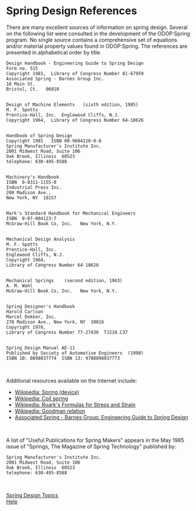 # Spring Design References

 There are many excellent sources of information on spring design.  Several
 on the following list were consulted in the development of the ODOP:Spring
 program.  No single source contains a comprehensive set of equations and/or
 material property values found in ODOP:Spring.  The references are presented
 in alphabetical order by title.

    Design Handbook - Engineering Guide to Spring Design
    Form no. 515  
    Copyright 1981,  Library of Congress Number 81-67959
    Associated Spring - Barnes Group Inc.
    18 Main St.
    Bristol, Ct.   06010


    Design of Machine Elements   (sixth edition, 1985)
    M. F. Spotts
    Prentice-Hall, Inc.  Englewood Cliffs, N.J.
    Copyright 1964,  Library of Congress Number 64-18626
    

    Handbook of Spring Design
    Copyright 1981   ISBN 00-9604120-0-8
    Spring Manufacturer's Institute Inc.   
    2001 Midwest Road, Suite 106
    Oak Brook, Illinois  60523
    telephone: 630-495-8588
   
   
    Machinery's Handbook
    ISBN  0-8311-1155-0
    Industrial Press Inc.   
    200 Madison Ave.,   
    New York, NY  10157  
   

    Mark's Standard Handbook for Mechanical Engineers
    ISBN  0-07-004123-7
    McGraw-Hill Book Co, Inc.   New York, N.Y.
   

    Mechanical Design Analysis
    M. F. Spotts
    Prentice-Hall, Inc.  
    Englewood Cliffs, N.J.
    Copyright 1964, 
    Library of Congress Number 64-18626
   

    Mechanical Springs    (second edition, 1963)
    A. M. Wahl
    McGraw-Hill Book Co, Inc.   New York, N.Y.
   

    Spring Designer's Handbook
    Harold Carlson
    Marcel Dekker, Inc.  
    270 Madison Ave., New York, NY  10016
    Copyright 1978,  
    Library of Congress Number 77-27436  TJ210.C37
   

    Spring Design Manual AE-11
    Published by Society of Automotive Engineers  (1990)
    ISBN 10: 0898837774  ISBN 13: 9780898837773

&nbsp;

Additional resources available on the Internet include:   

 - [Wikipedia: Spring (device)](https://en.wikipedia.org/wiki/Spring_(device))   
 - [Wikipedia: Coil spring](https://en.wikipedia.org/wiki/Coil_spring)   
 - [Wikipedia: Roark's Formulas for Stress and Strain](https://en.wikipedia.org/wiki/Roark%27s_Formulas_for_Stress_and_Strain)   
 - [Wikipedia: Goodman relation](https://en.wikipedia.org/wiki/Goodman_relation)
 - [Associated Spring - Barnes Group: Engineering Guide to Spring Design](https://asbg.com/engineering-guide-to-spring-design.aspx)   
 
 
 &nbsp;

 A list of "Useful Publications for Spring Makers" appears in the May 1985
 issue of "Springs, The Magazine of Spring Technology" published by:

    Spring Manufacturer's Institute Inc.
    2001 Midwest Road, Suite 106
    Oak Brook, Illinois  60523
    telephone: 630-495-8588
   
&nbsp;

[Spring Design Topics](/docs/Help/SpringDesign)   
[Help](/docs/Help)   


